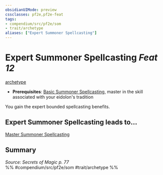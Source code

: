 ```yaml
---
obsidianUIMode: preview
cssclasses: pf2e,pf2e-feat
tags:
- compendium/src/pf2e/som
- trait/archetype
aliases: ["Expert Summoner Spellcasting"]
---
```

# Expert Summoner Spellcasting  *Feat 12*  
[archetype](rules/traits/archetype.md "Archetype Feat Trait")  

- **Prerequisites**: [Basic Summoner Spellcasting](compendium/feats/basic-summoner-spellcasting-som.md), master in the skill associated with your eidolon's tradition

You gain the expert bounded spellcasting benefits.

## Expert Summoner Spellcasting leads to...

[Master Summoner Spellcasting](compendium/feats/master-summoner-spellcasting-som.md)

## Summary

*Source: Secrets of Magic p. 77*  
%% #compendium/src/pf2e/som #trait/archetype %%